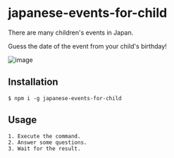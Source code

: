 # japanese-events-for-child
There are many children's events in Japan.

Guess the date of the event from your child's birthday!

![image](https://user-images.githubusercontent.com/31835314/152912126-94f3b5ee-ec80-46a1-b2c2-8fcd50d8a12e.png)

## Installation
```
$ npm i -g japanese-events-for-child
```
## Usage
```
1. Execute the command.
2. Answer some questions.
3. Wait for the result.
```